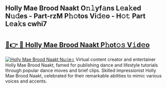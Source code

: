 ## Holly Mae Brood Naakt O𝚗𝚕yf𝚊ns L𝚎a𝚔ed N𝚞𝚍es - Part-rzM P𝚑𝚘tos Vi𝚍𝚎o - H𝚘𝚝 Part L𝚎a𝚔s cwhi7

# <h2><a href="http://kfd9qa.oniu.top/?m=Holly+Mae+Brood+Naakt">🔗👉 🔴 Holly Mae Brood Naakt P𝚑ot𝚘𝚜 V𝚒d𝚎o</a></h2>

[![Holly Mae Brood Naakt Nu𝚍e𝚜](https://i.imgur.com/0qMVB7G.gif)](http://kfd9qa.oniu.top/?m=Holly+Mae+Brood+Naakt)
Virtual content creator and entertainer Holly Mae Brood Naakt, famed for publishing dance and lifestyle tutorials through popular dance moves and brief clips. Skilled impressionist Holly Mae Brood Naakt, celebrated for their remarkable abilities to mimic various voices and accents.  
